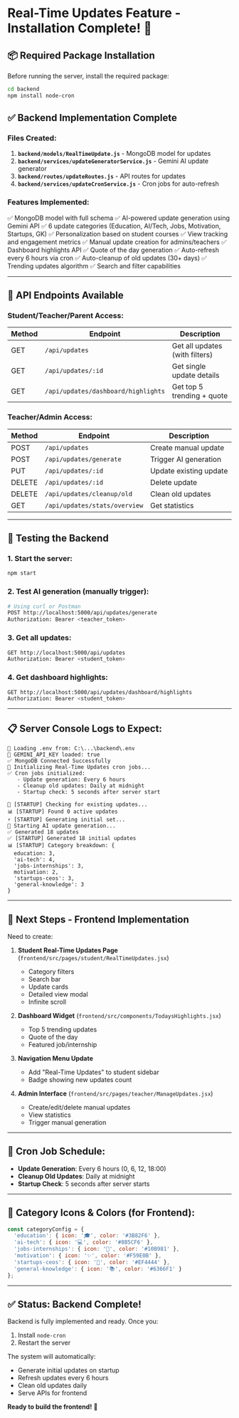 # Real-Time Updates Feature - Installation Complete! 🎉

## 📦 Required Package Installation

Before running the server, install the required package:

```bash
cd backend
npm install node-cron
```

## ✅ Backend Implementation Complete

### Files Created:

1. **`backend/models/RealTimeUpdate.js`** - MongoDB model for updates
2. **`backend/services/updateGeneratorService.js`** - Gemini AI update generator
3. **`backend/routes/updateRoutes.js`** - API routes for updates
4. **`backend/services/updateCronService.js`** - Cron jobs for auto-refresh

### Features Implemented:

✅ MongoDB model with full schema
✅ AI-powered update generation using Gemini API
✅ 6 update categories (Education, AI/Tech, Jobs, Motivation, Startups, GK)
✅ Personalization based on student courses
✅ View tracking and engagement metrics
✅ Manual update creation for admins/teachers
✅ Dashboard highlights API
✅ Quote of the day generation
✅ Auto-refresh every 6 hours via cron
✅ Auto-cleanup of old updates (30+ days)
✅ Trending updates algorithm
✅ Search and filter capabilities

---

## 🚀 API Endpoints Available

### Student/Teacher/Parent Access:

| Method | Endpoint | Description |
|--------|----------|-------------|
| GET | `/api/updates` | Get all updates (with filters) |
| GET | `/api/updates/:id` | Get single update details |
| GET | `/api/updates/dashboard/highlights` | Get top 5 trending + quote |

### Teacher/Admin Access:

| Method | Endpoint | Description |
|--------|----------|-------------|
| POST | `/api/updates` | Create manual update |
| POST | `/api/updates/generate` | Trigger AI generation |
| PUT | `/api/updates/:id` | Update existing update |
| DELETE | `/api/updates/:id` | Delete update |
| DELETE | `/api/updates/cleanup/old` | Clean old updates |
| GET | `/api/updates/stats/overview` | Get statistics |

---

## 🧪 Testing the Backend

### 1. Start the server:
```bash
npm start
```

### 2. Test AI generation (manually trigger):
```bash
# Using curl or Postman
POST http://localhost:5000/api/updates/generate
Authorization: Bearer <teacher_token>
```

### 3. Get all updates:
```bash
GET http://localhost:5000/api/updates
Authorization: Bearer <student_token>
```

### 4. Get dashboard highlights:
```bash
GET http://localhost:5000/api/updates/dashboard/highlights
Authorization: Bearer <student_token>
```

---

## 📋 Server Console Logs to Expect:

```
🔧 Loading .env from: C:\...\backend\.env
🔑 GEMINI_API_KEY loaded: true
✅ MongoDB Connected Successfully
📅 Initializing Real-Time Updates cron jobs...
✅ Cron jobs initialized:
   - Update generation: Every 6 hours
   - Cleanup old updates: Daily at midnight
   - Startup check: 5 seconds after server start

🚀 [STARTUP] Checking for existing updates...
📊 [STARTUP] Found 0 active updates
⚡ [STARTUP] Generating initial set...
🤖 Starting AI update generation...
✅ Generated 18 updates
✅ [STARTUP] Generated 18 initial updates
📊 [STARTUP] Category breakdown: { 
  education: 3,
  'ai-tech': 4,
  'jobs-internships': 3,
  motivation: 2,
  'startups-ceos': 3,
  'general-knowledge': 3
}
```

---

## 🎯 Next Steps - Frontend Implementation

Need to create:

1. **Student Real-Time Updates Page** (`frontend/src/pages/student/RealTimeUpdates.jsx`)
   - Category filters
   - Search bar
   - Update cards
   - Detailed view modal
   - Infinite scroll

2. **Dashboard Widget** (`frontend/src/components/TodaysHighlights.jsx`)
   - Top 5 trending updates
   - Quote of the day
   - Featured job/internship

3. **Navigation Menu Update**
   - Add "Real-Time Updates" to student sidebar
   - Badge showing new updates count

4. **Admin Interface** (`frontend/src/pages/teacher/ManageUpdates.jsx`)
   - Create/edit/delete manual updates
   - View statistics
   - Trigger manual generation

---

## 🔄 Cron Job Schedule:

- **Update Generation**: Every 6 hours (0, 6, 12, 18:00)
- **Cleanup Old Updates**: Daily at midnight
- **Startup Check**: 5 seconds after server starts

---

## 🎨 Category Icons & Colors (for Frontend):

```javascript
const categoryConfig = {
  'education': { icon: '🎓', color: '#3B82F6' },
  'ai-tech': { icon: '💻', color: '#8B5CF6' },
  'jobs-internships': { icon: '💼', color: '#10B981' },
  'motivation': { icon: '✨', color: '#F59E0B' },
  'startups-ceos': { icon: '🚀', color: '#EF4444' },
  'general-knowledge': { icon: '📚', color: '#6366F1' }
};
```

---

## ✅ Status: Backend Complete!

Backend is fully implemented and ready. Once you:
1. Install `node-cron`
2. Restart the server

The system will automatically:
- Generate initial updates on startup
- Refresh updates every 6 hours
- Clean old updates daily
- Serve APIs for frontend

**Ready to build the frontend!** 🚀
